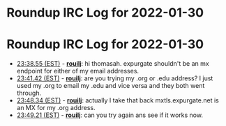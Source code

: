 # Roundup IRC Log for 2022-01-30 #
# Roundup IRC Log for 2022-01-30
* <a href="#23:38.55" id="23:38.55">23:38.55 (EST)</a> - __[rouilj](https://github.com/rouilj)__: hi thomasah. expurgate shouldn't be an mx endpoint for either of my email addresses.
* <a href="#23:41.42" id="23:41.42">23:41.42 (EST)</a> - __[rouilj](https://github.com/rouilj)__: are you trying my .org or .edu address? I just used my .org to email my .edu and vice versa and they both went through.
* <a href="#23:48.34" id="23:48.34">23:48.34 (EST)</a> - __[rouilj](https://github.com/rouilj)__: actually I take that back mxtls.expurgate.net is an MX for my .org address.
* <a href="#23:49.21" id="23:49.21">23:49.21 (EST)</a> - __[rouilj](https://github.com/rouilj)__: can you try again ans see if it works now.
